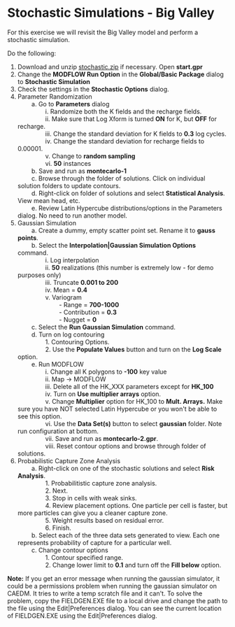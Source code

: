 # Stochastic Simulations - Big Valley

For this exercise we will revisit the Big Valley model and perform a stochastic simulation.

Do the following:

1. Download and unzip [<u>stochastic.zip</u>](stochastic.zip) if necessary.  Open **start.gpr**
2. Change the **MODFLOW Run Option** in the **Global/Basic Package** dialog to **Stochastic Simulation**
3. Check the settings in the **Stochastic Options** dialog.
4. Parameter Randomization  
&nbsp;&nbsp;&nbsp;&nbsp;&nbsp;&nbsp;&nbsp;&nbsp;a. Go to **Parameters** dialog  
&nbsp;&nbsp;&nbsp;&nbsp;&nbsp;&nbsp;&nbsp;&nbsp;&nbsp;&nbsp;&nbsp;&nbsp;&nbsp;&nbsp;&nbsp;&nbsp;i. Randomize both the K fields and the recharge fields.  
&nbsp;&nbsp;&nbsp;&nbsp;&nbsp;&nbsp;&nbsp;&nbsp;&nbsp;&nbsp;&nbsp;&nbsp;&nbsp;&nbsp;&nbsp;&nbsp;ii. Make sure that Log Xform is turned **ON** for K, but **OFF** for recharge.  
&nbsp;&nbsp;&nbsp;&nbsp;&nbsp;&nbsp;&nbsp;&nbsp;&nbsp;&nbsp;&nbsp;&nbsp;&nbsp;&nbsp;&nbsp;&nbsp;iii. Change the standard deviation for K fields to **0.3** log cycles.  
&nbsp;&nbsp;&nbsp;&nbsp;&nbsp;&nbsp;&nbsp;&nbsp;&nbsp;&nbsp;&nbsp;&nbsp;&nbsp;&nbsp;&nbsp;&nbsp;iv. Change the standard deviation for recharge fields to 0.00001.  
&nbsp;&nbsp;&nbsp;&nbsp;&nbsp;&nbsp;&nbsp;&nbsp;&nbsp;&nbsp;&nbsp;&nbsp;&nbsp;&nbsp;&nbsp;&nbsp;v. Change to **random sampling**  
&nbsp;&nbsp;&nbsp;&nbsp;&nbsp;&nbsp;&nbsp;&nbsp;&nbsp;&nbsp;&nbsp;&nbsp;&nbsp;&nbsp;&nbsp;&nbsp;vi. **50** instances  
&nbsp;&nbsp;&nbsp;&nbsp;&nbsp;&nbsp;&nbsp;&nbsp;b. Save and run as **montecarlo-1**  
&nbsp;&nbsp;&nbsp;&nbsp;&nbsp;&nbsp;&nbsp;&nbsp;c. Browse through the folder of solutions. Click on individual solution folders to update contours.  
&nbsp;&nbsp;&nbsp;&nbsp;&nbsp;&nbsp;&nbsp;&nbsp;d. Right-click on folder of solutions and select **Statistical Analysis**.  View mean head, etc.  
&nbsp;&nbsp;&nbsp;&nbsp;&nbsp;&nbsp;&nbsp;&nbsp;e. Review Latin Hypercube distributions/options in the Parameters dialog.  No need to run another model.  
5. Gaussian Simulation  
&nbsp;&nbsp;&nbsp;&nbsp;&nbsp;&nbsp;&nbsp;&nbsp;a. Create a dummy, empty scatter point set. Rename it to **gauss points**.  
&nbsp;&nbsp;&nbsp;&nbsp;&nbsp;&nbsp;&nbsp;&nbsp;b. Select the **Interpolation|Gaussian Simulation Options** command.  
&nbsp;&nbsp;&nbsp;&nbsp;&nbsp;&nbsp;&nbsp;&nbsp;&nbsp;&nbsp;&nbsp;&nbsp;&nbsp;&nbsp;&nbsp;&nbsp;i. Log interpolation  
&nbsp;&nbsp;&nbsp;&nbsp;&nbsp;&nbsp;&nbsp;&nbsp;&nbsp;&nbsp;&nbsp;&nbsp;&nbsp;&nbsp;&nbsp;&nbsp;ii. **50** realizations (this number is extremely low - for demo purposes only)  
&nbsp;&nbsp;&nbsp;&nbsp;&nbsp;&nbsp;&nbsp;&nbsp;&nbsp;&nbsp;&nbsp;&nbsp;&nbsp;&nbsp;&nbsp;&nbsp;iii. Truncate **0.001 to 200**  
&nbsp;&nbsp;&nbsp;&nbsp;&nbsp;&nbsp;&nbsp;&nbsp;&nbsp;&nbsp;&nbsp;&nbsp;&nbsp;&nbsp;&nbsp;&nbsp;iv. Mean = **0.4**  
&nbsp;&nbsp;&nbsp;&nbsp;&nbsp;&nbsp;&nbsp;&nbsp;&nbsp;&nbsp;&nbsp;&nbsp;&nbsp;&nbsp;&nbsp;&nbsp;v. Variogram  
&nbsp;&nbsp;&nbsp;&nbsp;&nbsp;&nbsp;&nbsp;&nbsp;&nbsp;&nbsp;&nbsp;&nbsp;&nbsp;&nbsp;&nbsp;&nbsp;&nbsp;&nbsp;&nbsp;&nbsp;&nbsp;&nbsp;&nbsp;&nbsp;- Range = **700-1000**  
&nbsp;&nbsp;&nbsp;&nbsp;&nbsp;&nbsp;&nbsp;&nbsp;&nbsp;&nbsp;&nbsp;&nbsp;&nbsp;&nbsp;&nbsp;&nbsp;&nbsp;&nbsp;&nbsp;&nbsp;&nbsp;&nbsp;&nbsp;&nbsp;- Contribution = **0.3**  
&nbsp;&nbsp;&nbsp;&nbsp;&nbsp;&nbsp;&nbsp;&nbsp;&nbsp;&nbsp;&nbsp;&nbsp;&nbsp;&nbsp;&nbsp;&nbsp;&nbsp;&nbsp;&nbsp;&nbsp;&nbsp;&nbsp;&nbsp;&nbsp;- Nugget = **0**  
&nbsp;&nbsp;&nbsp;&nbsp;&nbsp;&nbsp;&nbsp;&nbsp;c. Select the **Run Gaussian Simulation** command.  
&nbsp;&nbsp;&nbsp;&nbsp;&nbsp;&nbsp;&nbsp;&nbsp;d. Turn on log contouring  
&nbsp;&nbsp;&nbsp;&nbsp;&nbsp;&nbsp;&nbsp;&nbsp;&nbsp;&nbsp;&nbsp;&nbsp;&nbsp;&nbsp;&nbsp;&nbsp;1. Contouring Options.  
&nbsp;&nbsp;&nbsp;&nbsp;&nbsp;&nbsp;&nbsp;&nbsp;&nbsp;&nbsp;&nbsp;&nbsp;&nbsp;&nbsp;&nbsp;&nbsp;2. Use the **Populate Values** button and turn on the **Log Scale** option.  
&nbsp;&nbsp;&nbsp;&nbsp;&nbsp;&nbsp;&nbsp;&nbsp;e. Run MODFLOW  
&nbsp;&nbsp;&nbsp;&nbsp;&nbsp;&nbsp;&nbsp;&nbsp;&nbsp;&nbsp;&nbsp;&nbsp;&nbsp;&nbsp;&nbsp;&nbsp;i. Change all K polygons to **-100** key value  
&nbsp;&nbsp;&nbsp;&nbsp;&nbsp;&nbsp;&nbsp;&nbsp;&nbsp;&nbsp;&nbsp;&nbsp;&nbsp;&nbsp;&nbsp;&nbsp;ii. Map -> MODFLOW  
&nbsp;&nbsp;&nbsp;&nbsp;&nbsp;&nbsp;&nbsp;&nbsp;&nbsp;&nbsp;&nbsp;&nbsp;&nbsp;&nbsp;&nbsp;&nbsp;iii. Delete all of the HK_XXX parameters except for **HK_100**  
&nbsp;&nbsp;&nbsp;&nbsp;&nbsp;&nbsp;&nbsp;&nbsp;&nbsp;&nbsp;&nbsp;&nbsp;&nbsp;&nbsp;&nbsp;&nbsp;iv. Turn on **Use multiplier arrays** option.  
&nbsp;&nbsp;&nbsp;&nbsp;&nbsp;&nbsp;&nbsp;&nbsp;&nbsp;&nbsp;&nbsp;&nbsp;&nbsp;&nbsp;&nbsp;&nbsp;v. Change **Multiplier** option for HK_100 to **Mult. Arrays.** Make sure you have NOT selected Latin Hypercube or you won't be able to see this option.  
&nbsp;&nbsp;&nbsp;&nbsp;&nbsp;&nbsp;&nbsp;&nbsp;&nbsp;&nbsp;&nbsp;&nbsp;&nbsp;&nbsp;&nbsp;&nbsp;vi. Use the **Data Set(s)** button to select **gaussian** folder. Note run configuration at bottom.  
&nbsp;&nbsp;&nbsp;&nbsp;&nbsp;&nbsp;&nbsp;&nbsp;&nbsp;&nbsp;&nbsp;&nbsp;&nbsp;&nbsp;&nbsp;&nbsp;vii. Save and run as **montecarlo-2.gpr**.  
&nbsp;&nbsp;&nbsp;&nbsp;&nbsp;&nbsp;&nbsp;&nbsp;&nbsp;&nbsp;&nbsp;&nbsp;&nbsp;&nbsp;&nbsp;&nbsp;viii. Reset contour options and browse through folder of solutions.  
6. Probabilistic Capture Zone Analysis  
&nbsp;&nbsp;&nbsp;&nbsp;&nbsp;&nbsp;&nbsp;&nbsp;a. Right-click on one of the stochastic solutions and select **Risk Analysis**.  
&nbsp;&nbsp;&nbsp;&nbsp;&nbsp;&nbsp;&nbsp;&nbsp;&nbsp;&nbsp;&nbsp;&nbsp;&nbsp;&nbsp;&nbsp;&nbsp;1. Probabilitistic capture zone analysis.  
&nbsp;&nbsp;&nbsp;&nbsp;&nbsp;&nbsp;&nbsp;&nbsp;&nbsp;&nbsp;&nbsp;&nbsp;&nbsp;&nbsp;&nbsp;&nbsp;2. Next.  
&nbsp;&nbsp;&nbsp;&nbsp;&nbsp;&nbsp;&nbsp;&nbsp;&nbsp;&nbsp;&nbsp;&nbsp;&nbsp;&nbsp;&nbsp;&nbsp;3. Stop in cells with weak sinks.  
&nbsp;&nbsp;&nbsp;&nbsp;&nbsp;&nbsp;&nbsp;&nbsp;&nbsp;&nbsp;&nbsp;&nbsp;&nbsp;&nbsp;&nbsp;&nbsp;4. Review placement options. One particle per cell is faster, but more particles can give you a cleaner capture zone.  
&nbsp;&nbsp;&nbsp;&nbsp;&nbsp;&nbsp;&nbsp;&nbsp;&nbsp;&nbsp;&nbsp;&nbsp;&nbsp;&nbsp;&nbsp;&nbsp;5. Weight results based on residual error.  
&nbsp;&nbsp;&nbsp;&nbsp;&nbsp;&nbsp;&nbsp;&nbsp;&nbsp;&nbsp;&nbsp;&nbsp;&nbsp;&nbsp;&nbsp;&nbsp;6. Finish.  
&nbsp;&nbsp;&nbsp;&nbsp;&nbsp;&nbsp;&nbsp;&nbsp;b. Select each of the three data sets generated to view. Each one represents probability of capture for a particular well.  
&nbsp;&nbsp;&nbsp;&nbsp;&nbsp;&nbsp;&nbsp;&nbsp;c. Change contour options  
&nbsp;&nbsp;&nbsp;&nbsp;&nbsp;&nbsp;&nbsp;&nbsp;&nbsp;&nbsp;&nbsp;&nbsp;&nbsp;&nbsp;&nbsp;&nbsp;1. Contour specified range.  
&nbsp;&nbsp;&nbsp;&nbsp;&nbsp;&nbsp;&nbsp;&nbsp;&nbsp;&nbsp;&nbsp;&nbsp;&nbsp;&nbsp;&nbsp;&nbsp;2. Change lower limit to **0.1** and turn off the **Fill below** option.  

**Note:** If you get an error message when running the gaussian simulator, it could be a permissions problem when running the gaussian simulator on CAEDM. It tries to write a temp scratch file and it can't. To solve the problem, copy the FIELDGEN.EXE file to a local drive and change the path to the file using the Edit|Preferences dialog. You can see the current location of FIELDGEN.EXE using the Edit|Preferences dialog.

 

 
 